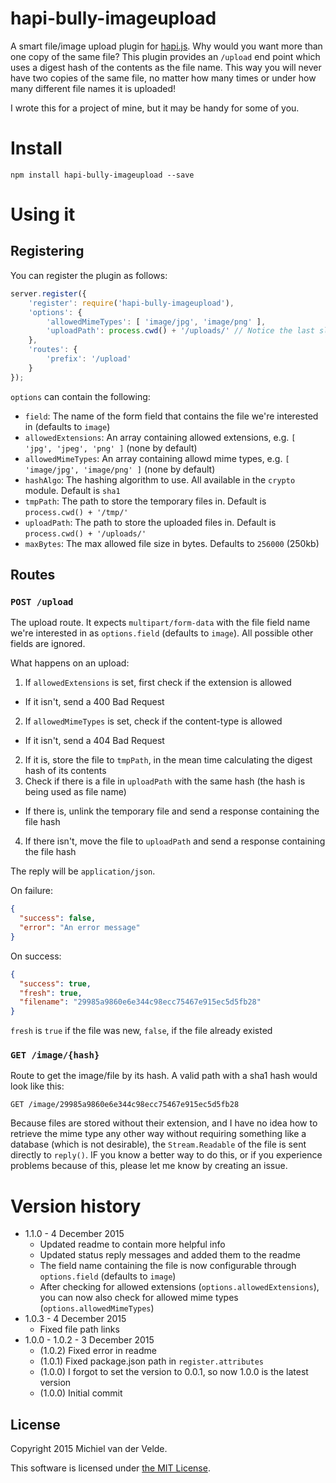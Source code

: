 
# hapi-bully-imageupload

A smart file/image upload plugin for [hapi.js](http://hapijs.com). Why would you want more than one copy of the same file? This plugin provides an `/upload` end point which uses a digest hash of the contents as the file name. This way you will never have two copies of the same file, no matter how many times or under how many different file names it is uploaded!

I wrote this for a project of mine, but it may be handy for some of you.

# Install

```
npm install hapi-bully-imageupload --save
```

# Using it

## Registering

You can register the plugin as follows:

```js
server.register({
	'register': require('hapi-bully-imageupload'),
	'options': {
		'allowedMimeTypes': [ 'image/jpg', 'image/png' ],
		'uploadPath': process.cwd() + '/uploads/' // Notice the last slash
	},
	'routes': {
		'prefix': '/upload'
	}
});
```

`options` can contain the following:
* `field`: The name of the form field that contains the file we're interested in (defaults to `image`)
* `allowedExtensions`: An array containing allowed extensions, e.g. `[ 'jpg', 'jpeg', 'png' ]` (none by default)
* `allowedMimeTypes`: An array containing allowd mime types, e.g. `[ 'image/jpg', 'image/png' ]` (none by default)
* `hashAlgo`: The hashing algorithm to use. All available in the `crypto` module. Default is `sha1`
* `tmpPath`: The path to store the temporary files in. Default is `process.cwd() + '/tmp/'`
* `uploadPath`: The path to store the uploaded files in. Default is `process.cwd() + '/uploads/'`
* `maxBytes`: The max allowed file size in bytes. Defaults to `256000` (250kb)

## Routes

### `POST /upload`

The upload route. It expects `multipart/form-data` with the file field name we're interested in as `options.field` (defaults to `image`). All possible other fields are ignored.

What happens on an upload:

1. If `allowedExtensions` is set, first check if the extension is allowed
  * If it isn't, send a 400 Bad Request
2. If `allowedMimeTypes` is set, check if the content-type is allowed
  * If it isn't, send a 404 Bad Request
2. If it is, store the file to `tmpPath`, in the mean time calculating the digest hash of its contents
3. Check if there is a file in `uploadPath` with the same hash (the hash is being used as file name)
 * If there is, unlink the temporary file and send a response containing the file hash
4. If there isn't, move the file to `uploadPath` and send a response containing the file hash

The reply will be `application/json`.

On failure:
```json
{
  "success": false,
  "error": "An error message"
}
```

On success:
```json
{
  "success": true,
  "fresh": true,
  "filename": "29985a9860e6e344c98ecc75467e915ec5d5fb28"
}
```

`fresh` is `true` if the file was new, `false`, if the file already existed

### `GET /image/{hash}`

Route to get the image/file by its hash. A valid path with a sha1 hash would look like this:

```
GET /image/29985a9860e6e344c98ecc75467e915ec5d5fb28
```

Because files are stored without their extension, and I have no idea how to retrieve the mime type any other way without requiring something like a database (which is not desirable), the `Stream.Readable` of the file is sent directly to `reply()`. IF you know a better way to do this, or if you experience problems because of this, please let me know by creating an issue.

# Version history

* 1.1.0 - 4 December 2015
  * Updated readme to contain more helpful info
  * Updated status reply messages and added them to the readme
  * The field name containing the file is now configurable through `options.field` (defaults to `image`)
  * After checking for allowed extensions (`options.allowedExtensions`), you can now also check for allowed mime types (`options.allowedMimeTypes`)
* 1.0.3 - 4 December 2015
  * Fixed file path links
* 1.0.0 - 1.0.2 - 3 December 2015
  * (1.0.2) Fixed error in readme
  * (1.0.1) Fixed package.json path in `register.attributes`
  * (1.0.0) I forgot to set the version to 0.0.1, so now 1.0.0 is the latest version
  * (1.0.0) Initial commit

## License

Copyright 2015 Michiel van der Velde.

This software is licensed under [the MIT License](LICENSE).
